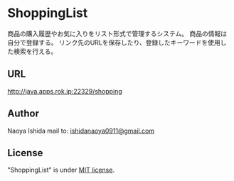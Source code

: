 # ShoppingList

商品の購入履歴やお気に入りをリスト形式で管理するシステム。
商品の情報は自分で登録する。
リンク先のURLを保存したり、登録したキーワードを使用した検索を行える。

## URL
http://java.apps.rok.jp:22329/shopping

## Author
 
Naoya Ishida
mail to: ishidanaoya0911@gmail.com

## License
"ShoppingList" is under [MIT license](https://en.wikipedia.org/wiki/MIT_License).

